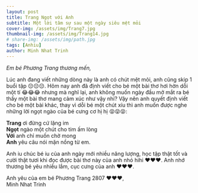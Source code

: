 ```yaml
---
layout: post
title: Trang Ngọt với Anh
subtitle: Một lời tâm sự sau một ngày siêu mệt mỏi
cover-img: /assets/img/Trang7.jpg
thumbnail-img: /assets/img/Trang14.jpg
# share-img: /assets/img/path.jpg
tags: [Anhiu]
author: Minh Nhat Trinh
---
```

*Em bé Phương Trang thương mến,*

Lúc anh đang viết những dòng này là anh có chút mệt mỏi, anh cũng skip 1 buổi tập 😔😔😔. Hôm nay anh đã định viết cho bé một bài thơ hơi hờn dỗi một tí 😂😂😂 nhưng mà nghĩ lại, anh không muốn ngày đầu mở mắt ra bé thấy một bài thơ mang cảm xúc như vậy nhỉ? Vậy nên anh quyết định viết cho bé một bài khác, thay vì dỗi bé một chút xíu thì anh muốn được nghe những lời ngọt ngào của bé cưng cơ hị hị 😝😝😝:

**Trang** ơi đừng cứ lặng im  \
**Ngọt** ngào một chút cho tim ấm lòng  \
**Với** anh chỉ muốn chờ mong  \
**Anh** yêu câu nói mặn nồng từ em.

Anh iu chúc bé iu của anh ngày mới nhiều năng lượng, học tập thật tốt và cười thật tươi khi đọc được bài thơ này của anh nhó hihi ❤️❤️❤️. Anh nhớ thương bé yêu nhiều lắm, cục cưng của anh ❤️❤️❤️.

Anh yêu của em bé Phương Trang 2807 ❤️❤️❤️,\
Minh Nhat Trinh
